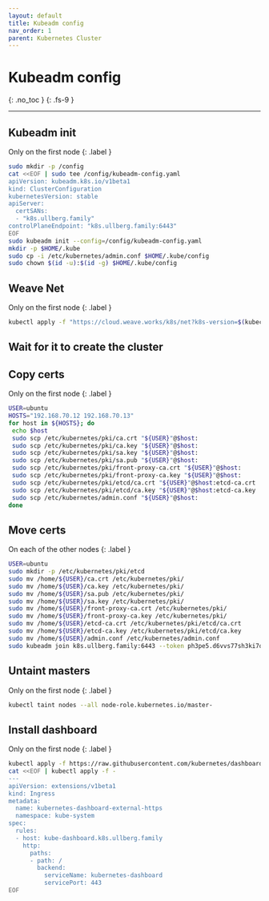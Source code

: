 ```yaml
---
layout: default
title: Kubeadm config
nav_order: 1
parent: Kubernetes Cluster
---
```


# Kubeadm config
{: .no_toc }
{: .fs-9 }

---

## Kubeadm init
Only on the first node
{: .label }
```bash
sudo mkdir -p /config
cat <<EOF | sudo tee /config/kubeadm-config.yaml
apiVersion: kubeadm.k8s.io/v1beta1
kind: ClusterConfiguration
kubernetesVersion: stable
apiServer:
  certSANs:
  - "k8s.ullberg.family"
controlPlaneEndpoint: "k8s.ullberg.family:6443"
EOF
sudo kubeadm init --config=/config/kubeadm-config.yaml
mkdir -p $HOME/.kube
sudo cp -i /etc/kubernetes/admin.conf $HOME/.kube/config
sudo chown $(id -u):$(id -g) $HOME/.kube/config
```

## Weave Net
Only on the first node
{: .label }
```bash
kubectl apply -f "https://cloud.weave.works/k8s/net?k8s-version=$(kubectl version | base64 | tr -d '\n')"
```

## Wait for it to create the cluster

## Copy certs
Only on the first node
{: .label }
```bash
USER=ubuntu
HOSTS="192.168.70.12 192.168.70.13"
for host in ${HOSTS}; do
 echo $host
 sudo scp /etc/kubernetes/pki/ca.crt "${USER}"@$host:
 sudo scp /etc/kubernetes/pki/ca.key "${USER}"@$host:
 sudo scp /etc/kubernetes/pki/sa.key "${USER}"@$host:
 sudo scp /etc/kubernetes/pki/sa.pub "${USER}"@$host:
 sudo scp /etc/kubernetes/pki/front-proxy-ca.crt "${USER}"@$host:
 sudo scp /etc/kubernetes/pki/front-proxy-ca.key "${USER}"@$host:
 sudo scp /etc/kubernetes/pki/etcd/ca.crt "${USER}"@$host:etcd-ca.crt
 sudo scp /etc/kubernetes/pki/etcd/ca.key "${USER}"@$host:etcd-ca.key
 sudo scp /etc/kubernetes/admin.conf "${USER}"@$host:
done
```

## Move certs
On each of the other nodes
{: .label }
```bash
USER=ubuntu
sudo mkdir -p /etc/kubernetes/pki/etcd
sudo mv /home/${USER}/ca.crt /etc/kubernetes/pki/
sudo mv /home/${USER}/ca.key /etc/kubernetes/pki/
sudo mv /home/${USER}/sa.pub /etc/kubernetes/pki/
sudo mv /home/${USER}/sa.key /etc/kubernetes/pki/
sudo mv /home/${USER}/front-proxy-ca.crt /etc/kubernetes/pki/
sudo mv /home/${USER}/front-proxy-ca.key /etc/kubernetes/pki/
sudo mv /home/${USER}/etcd-ca.crt /etc/kubernetes/pki/etcd/ca.crt
sudo mv /home/${USER}/etcd-ca.key /etc/kubernetes/pki/etcd/ca.key
sudo mv /home/${USER}/admin.conf /etc/kubernetes/admin.conf
sudo kubeadm join k8s.ullberg.family:6443 --token ph3pe5.d6vvs77sh3ki7qkw --discovery-token-ca-cert-hash sha256:76917b0b1030409ddb272fcfb086bf484e17253d5e15502c7931aa332c708008 --experimental-control-plane
```

## Untaint masters
Only on the first node
{: .label }
```bash
kubectl taint nodes --all node-role.kubernetes.io/master-
```

## Install dashboard
Only on the first node
{: .label }
```bash
kubectl apply -f https://raw.githubusercontent.com/kubernetes/dashboard/v1.10.1/src/deploy/recommended/kubernetes-dashboard.yaml
cat <<EOF | kubectl apply -f -
---
apiVersion: extensions/v1beta1
kind: Ingress
metadata:
  name: kubernetes-dashboard-external-https
  namespace: kube-system
spec:
  rules:
  - host: kube-dashboard.k8s.ullberg.family
    http:
      paths:
      - path: /
        backend:
          serviceName: kubernetes-dashboard
          servicePort: 443
EOF
```
